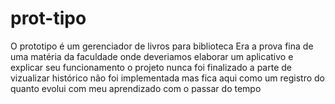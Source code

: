 # prot-tipo
O prototipo é um gerenciador de livros para biblioteca
Era a prova fina de uma matéria da faculdade onde deveriamos elaborar um aplicativo e explicar seu funcionamento
o projeto nunca foi finalizado a parte de vizualizar histórico não foi implementada 
mas fica aqui como um registro do quanto evolui com meu aprendizado com o passar do tempo
